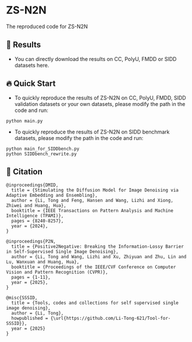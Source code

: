 # ZS-N2N
The reproduced code for ZS-N2N

## 🚀 Results
- You can directly download the results on CC, PolyU, FMDD or SIDD datasets here.


## 🔥 Quick Start

- To quickly reproduce the results of ZS-N2N on CC, PolyU, FMDD, SIDD validation datasets or your own datasets, please modify the path in the code and run:
```
python main.py
```

- To quickly reproduce the results of ZS-N2N on SIDD benchmark datasets, please modify the path in the code and run:
```
python main_for_SIDDbench.py
python SIDDbench_rewrite.py
```


## 🌹 Citation


```
@inproceedings{DMID,
  title = {Stimulating the Diffusion Model for Image Denoising via Adaptive Embedding and Ensembling},
  author = {Li, Tong and Feng, Hansen and Wang, Lizhi and Xiong, Zhiwei and Huang, Hua},
  booktitle = {IEEE Transactions on Pattern Analysis and Machine Intelligence (TPAMI)},
  pages = {8240-8257},
  year = {2024},
}
```


```
@inproceedings{P2N,
  title = {Positive2Negative: Breaking the Information-Lossy Barrier in Self-Supervised Single Image Denoising},
  author = {Li, Tong and Wang, Lizhi and Xu, Zhiyuan and Zhu, Lin and Lu, Wanxuan and Huang, Hua},
  booktitle = {Proceedings of the IEEE/CVF Conference on Computer Vision and Pattern Recognition (CVPR)},
  pages = {1-11},
  year = {2025},
}
```

```
@misc{SSSID,
  title = {Tools, codes and collections for self supervised single image denoising},
  author = {Li, Tong},
  howpublished = {\url{https://github.com/Li-Tong-621/Tool-for-SSSID}},
  year = {2025}
}
```
